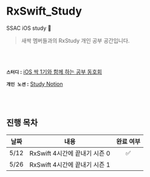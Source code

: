 # RxSwift_Study
SSAC iOS study 🌱 
> 새싹 멤버들과의 RxStudy 개인 공부 공간입니다.

<br></br>

**`스터디` :** [iOS 싹 1기와 함께 하는 공부 동호회](https://github.com/ssaciOS)

**`개인 노션` :** [Study Notion](https://clover-diascia-b79.notion.site/RxSwift-5b7192a4a0bc4b719149f4edfa397518)

<br></br>

## 진행 목차
|날짜|내용|완료 여부|
|:--:|:--:|:--:|
|5/12|RxSwift 4시간에 끝내기 시즌 0|✅|
|5/26|RxSwift 4시간에 끝내기 시즌 1||

